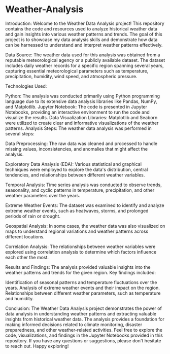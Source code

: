 # Weather-Analysis
Introduction:
Welcome to the Weather Data Analysis project! This repository contains the code and resources used to analyze historical weather data and gain insights into various weather patterns and trends. The goal of this project is to showcase my data analysis skills and demonstrate how data can be harnessed to understand and interpret weather patterns effectively.

Data Source:
The weather data used for this analysis was obtained from a reputable meteorological agency or a publicly available dataset. The dataset includes daily weather records for a specific region spanning several years, capturing essential meteorological parameters such as temperature, precipitation, humidity, wind speed, and atmospheric pressure.

Technologies Used:

Python: The analysis was conducted primarily using Python programming language due to its extensive data analysis libraries like Pandas, NumPy, and Matplotlib.
Jupyter Notebook: The code is presented in Jupyter Notebooks, providing an interactive environment to run the code and visualize the results.
Data Visualization Libraries: Matplotlib and Seaborn were utilized to create clear and informative visualizations of the weather patterns.
Analysis Steps:
The weather data analysis was performed in several steps:

Data Preprocessing: The raw data was cleaned and processed to handle missing values, inconsistencies, and anomalies that might affect the analysis.

Exploratory Data Analysis (EDA): Various statistical and graphical techniques were employed to explore the data's distribution, central tendencies, and relationships between different weather variables.

Temporal Analysis: Time series analysis was conducted to observe trends, seasonality, and cyclic patterns in temperature, precipitation, and other weather parameters over the years.

Extreme Weather Events: The dataset was examined to identify and analyze extreme weather events, such as heatwaves, storms, and prolonged periods of rain or drought.

Geospatial Analysis: In some cases, the weather data was also visualized on maps to understand regional variations and weather patterns across different locations.

Correlation Analysis: The relationships between weather variables were explored using correlation analysis to determine which factors influence each other the most.

Results and Findings:
The analysis provided valuable insights into the weather patterns and trends for the given region. Key findings included:

Identification of seasonal patterns and temperature fluctuations over the years.
Analysis of extreme weather events and their impact on the region.
Relationships between different weather parameters, such as temperature and humidity.

Conclusion:
The Weather Data Analysis project demonstrates the power of data analysis in understanding weather patterns and extracting valuable insights from historical weather data. The analysis provides a foundation for making informed decisions related to climate monitoring, disaster preparedness, and other weather-related activities. Feel free to explore the code, visualizations, and findings in the Jupyter Notebooks provided in this repository. If you have any questions or suggestions, please don't hesitate to reach out. Happy exploring!

